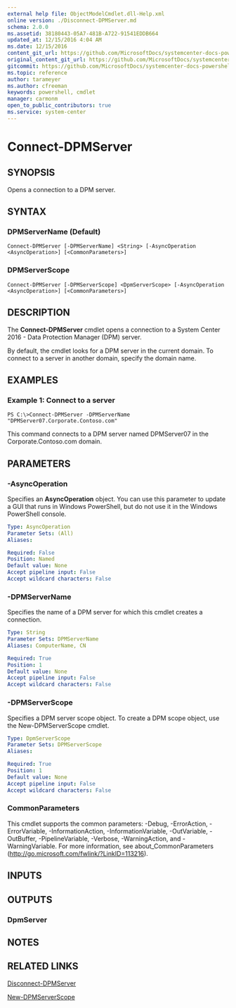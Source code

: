 ```yaml
---
external help file: ObjectModelCmdlet.dll-Help.xml
online version: ./Disconnect-DPMServer.md
schema: 2.0.0
ms.assetid: 38180443-05A7-481B-A722-91541EDDB664
updated_at: 12/15/2016 4:04 AM
ms.date: 12/15/2016
content_git_url: https://github.com/MicrosoftDocs/systemcenter-docs-powershell/blob/master/systemcenter-cmdlets/SystemCenter2016/DataProtectionManager/vlatest/Connect-DPMServer.md
original_content_git_url: https://github.com/MicrosoftDocs/systemcenter-docs-powershell/blob/master/systemcenter-cmdlets/SystemCenter2016/DataProtectionManager/vlatest/Connect-DPMServer.md
gitcommit: https://github.com/MicrosoftDocs/systemcenter-docs-powershell/blob/7df4508c7b907a214e6a8eca76037b06065ef078/systemcenter-cmdlets/SystemCenter2016/DataProtectionManager/vlatest/Connect-DPMServer.md
ms.topic: reference
author: tarameyer
ms.author: cfreeman
keywords: powershell, cmdlet
manager: carmonm
open_to_public_contributors: true
ms.service: system-center
---
```


# Connect-DPMServer

## SYNOPSIS
Opens a connection to a DPM server.

## SYNTAX

### DPMServerName (Default)
```
Connect-DPMServer [-DPMServerName] <String> [-AsyncOperation <AsyncOperation>] [<CommonParameters>]
```

### DPMServerScope
```
Connect-DPMServer [-DPMServerScope] <DpmServerScope> [-AsyncOperation <AsyncOperation>] [<CommonParameters>]
```

## DESCRIPTION
The **Connect-DPMServer** cmdlet opens a connection to a System Center 2016 - Data Protection Manager (DPM) server.

By default, the cmdlet looks for a DPM server in the current domain.
To connect to a server in another domain, specify the domain name.

## EXAMPLES

### Example 1: Connect to a server
```
PS C:\>Connect-DPMServer -DPMServerName "DPMServer07.Corporate.Contoso.com"
```

This command connects to a DPM server named DPMServer07 in the Corporate.Contoso.com domain.

## PARAMETERS

### -AsyncOperation
Specifies an **AsyncOperation** object.
You can use this parameter to update a GUI that runs in Windows PowerShell, but do not use it in the Windows PowerShell console.

```yaml
Type: AsyncOperation
Parameter Sets: (All)
Aliases: 

Required: False
Position: Named
Default value: None
Accept pipeline input: False
Accept wildcard characters: False
```

### -DPMServerName
Specifies the name of a DPM server for which this cmdlet creates a connection.

```yaml
Type: String
Parameter Sets: DPMServerName
Aliases: ComputerName, CN

Required: True
Position: 1
Default value: None
Accept pipeline input: False
Accept wildcard characters: False
```

### -DPMServerScope
Specifies a DPM server scope object.
To create a DPM scope object, use the New-DPMServerScope cmdlet.

```yaml
Type: DpmServerScope
Parameter Sets: DPMServerScope
Aliases: 

Required: True
Position: 1
Default value: None
Accept pipeline input: False
Accept wildcard characters: False
```

### CommonParameters
This cmdlet supports the common parameters: -Debug, -ErrorAction, -ErrorVariable, -InformationAction, -InformationVariable, -OutVariable, -OutBuffer, -PipelineVariable, -Verbose, -WarningAction, and -WarningVariable. For more information, see about_CommonParameters (http://go.microsoft.com/fwlink/?LinkID=113216).

## INPUTS

## OUTPUTS

### DpmServer

## NOTES

## RELATED LINKS

[Disconnect-DPMServer](xref:SystemCenter2016/DataProtectionManager/vlatest/Disconnect-DPMServer.md)

[New-DPMServerScope](xref:SystemCenter2016/DataProtectionManager/vlatest/New-DPMServerScope.md)

